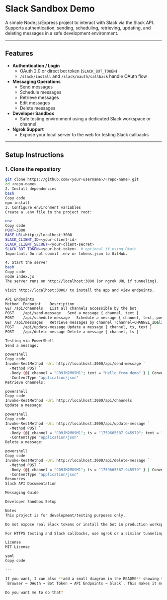# Slack Sandbox Demo

A simple Node.js/Express project to interact with Slack via the Slack API.  
Supports authentication, sending, scheduling, retrieving, updating, and deleting messages in a safe development environment.

---

## **Features**

- **Authentication / Login**
  - OAuth 2.0 or direct bot token (`SLACK_BOT_TOKEN`)
  - `/slack/install` and `/slack/oauth/callback` handle OAuth flow
- **Messaging Operations**
  - Send messages
  - Schedule messages
  - Retrieve messages
  - Edit messages
  - Delete messages
- **Developer Sandbox**
  - Safe testing environment using a dedicated Slack workspace or channel
- **Ngrok Support**
  - Expose your local server to the web for testing Slack callbacks

---

## **Setup Instructions**

### 1. Clone the repository
```bash
git clone https://github.com/<your-username>/<repo-name>.git
cd <repo-name>
2. Install dependencies
bash
Copy code
npm install
3. Configure environment variables
Create a .env file in the project root:

env
Copy code
PORT=3000
BASE_URL=http://localhost:3000
SLACK_CLIENT_ID=<your-client-id>
SLACK_CLIENT_SECRET=<your-client-secret>
SLACK_BOT_TOKEN=<your-bot-token>  # optional if using OAuth
Important: Do not commit .env or tokens.json to GitHub.

4. Start the server
bash
Copy code
node index.js
The server runs on http://localhost:3000 (or ngrok URL if tunneling).

Visit http://localhost:3000/ to install the app and view endpoints.

API Endpoints
Method	Endpoint	Description
GET	/api/channels	List all channels accessible by the bot
POST	/api/send-message	Send a message { channel, text }
POST	/api/schedule-message	Schedule a message { channel, text, post_at }
GET	/api/messages	Retrieve messages by channel ?channel=CHANNEL_ID&limit=10
POST	/api/update-message	Update a message { channel, ts, text }
POST	/api/delete-message	Delete a message { channel, ts }

Testing via PowerShell
Send a message:

powershell
Copy code
Invoke-RestMethod -Uri http://localhost:3000/api/send-message `
  -Method POST `
  -Body (@{ channel = "C09JM2M09M1"; text = "Hello from demo" } | ConvertTo-Json) `
  -ContentType "application/json"
Retrieve channels:

powershell
Copy code
Invoke-RestMethod -Uri http://localhost:3000/api/channels
Update a message:

powershell
Copy code
Invoke-RestMethod -Uri http://localhost:3000/api/update-message `
  -Method POST `
  -Body (@{ channel = "C09JM2M09M1"; ts = "1759665587.945979"; text = "Updated text" } | ConvertTo-Json) `
  -ContentType "application/json"
Delete a message:

powershell
Copy code
Invoke-RestMethod -Uri http://localhost:3000/api/delete-message `
  -Method POST `
  -Body (@{ channel = "C09JM2M09M1"; ts = "1759665587.945979" } | ConvertTo-Json) `
  -ContentType "application/json"
Resources
Slack API Documentation

Messaging Guide

Developer Sandbox Setup

Notes
This project is for development/testing purposes only.

Do not expose real Slack tokens or install the bot in production workspaces without proper security measures.

For HTTPS testing and Slack callbacks, use ngrok or a similar tunneling tool.

License
MIT License

yaml
Copy code

---

If you want, I can also **add a small diagram in the README** showing the flow:  
`Browser → OAuth → Bot Token → API Endpoints → Slack`. This makes it more visually clear for anyone reviewing your GitHub project.  

Do you want me to do that?
